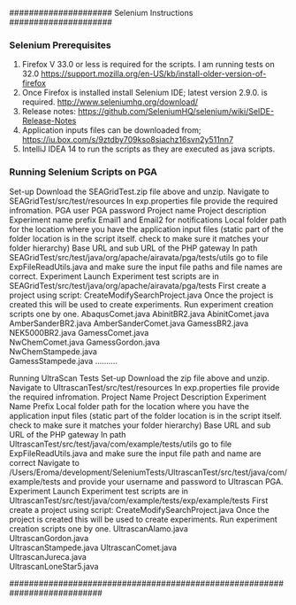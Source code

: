 ##################### Selenium Instructions #####################

### Selenium Prerequisites
1. Firefox V 33.0 or less is required for the scripts. I am running tests on 32.0
	https://support.mozilla.org/en-US/kb/install-older-version-of-firefox
2. Once Firefox is installed install Selenium IDE; latest version 2.9.0. is required.
	http://www.seleniumhq.org/download/
3. Release notes: https://github.com/SeleniumHQ/selenium/wiki/SeIDE-Release-Notes 
4. Application inputs files can be downloaded from;
	https://iu.box.com/s/9ztdby709kso8siachz16svn2y511nn7  
5. IntelliJ IDEA 14 to run the scripts as they are executed as java scripts.

### Running Selenium Scripts on PGA
Set-up
Download the SEAGridTest.zip file above and unzip.
Navigate to SEAGridTest/src/test/resources
In exp.properties file provide the required infromation.
PGA user
PGA password
Project name
Project description
Experiment name prefix
Email1 and Email2 for notifications
Local folder path for the location where you have the application input files (static part of the folder location is in the script itself. check to make sure it matches your folder hierarchy)	
Base URL and sub URL of the PHP gateway
In path SEAGridTest/src/test/java/org/apache/airavata/pga/tests/utils go to file ExpFileReadUtils.java and make sure the input file paths and file names are correct.
Experiment Launch
Experiment test scripts are in SEAGridTest/src/test/java/org/apache/airavata/pga/tests
First create a project using script: CreateModifySearchProject.java
Once the project is created this will be used to create experiments. 
Run experiment creation scripts one by one.
AbaqusComet.java
AbinitBR2.java
AbinitComet.java
AmberSanderBR2.java
AmberSanderComet.java
GamessBR2.java			
NEK5000BR2.java
GamessComet.java		
NwChemComet.java
GamessGordon.java		
NwChemStampede.java		
GamessStampede.java
……….		

Running UltraScan Tests
Set-up
Download the zip file above and unzip.
Navigate to UltrascanTest/src/test/resources
In exp.properties file provide the required infromation.
Project Name
Project Description
Experiment Name Prefix
Local folder path for the location where you have the application input files (static part of the folder location is in the script itself. check to make sure it matches your folder hierarchy)	
Base URL and sub URL of the PHP gateway
In path UltrascanTest/src/test/java/com/example/tests/utils go to file ExpFileReadUtils.java and make sure the input file path and name are correct
Navigate to /Users/Eroma/development/SeleniumTests/UltrascanTest/src/test/java/com/example/tests and provide your username and password to Ultrascan PGA.
Experiment Launch
Experiment test scripts are in UltrascanTest/src/test/java/com/example/tests/exp/example/tests
First create a project using script: CreateModifySearchProject.java
Once the project is created this will be used to create experiments. 
Run experiment creation scripts one by one.
UltrascanAlamo.java		
UltrascanGordon.java				
UltrascanStampede.java
UltrascanComet.java		
UltrascanJureca.java		
UltrascanLoneStar5.java

###########################################################################


